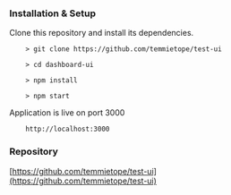 ### Installation & Setup

  Clone this repository and install its dependencies.

        > git clone https://github.com/temmietope/test-ui

        > cd dashboard-ui

        > npm install

        > npm start

  Application is live on port 3000

        http://localhost:3000


### Repository

[https://github.com/temmietope/test-ui](https://github.com/temmietope/test-ui)